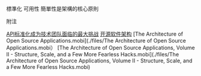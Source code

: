 標準化 可用性 簡單性是架構的核心原則







附注


[API标准化成为技术团队面临的最大挑战](https://mp.weixin.qq.com/s/FC3OmZVPWisZUoFOXBmcFA)
[开源软件架构](https://www.kancloud.cn/kancloud/open-source-architecture/53158)
[The Architecture of Open Source Applications.mobi](./files/The Architecture of Open Source Applications.mobi）
[The Architecture of Open Source Applications, Volume II - Structure, Scale, and a Few More Fearless Hacks.mobi](./files/The Architecture of Open Source Applications, Volume II - Structure, Scale, and a Few More Fearless Hacks.mobi)








